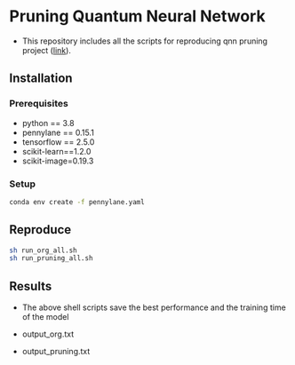 # Pruning Quantum Neural Network 

* This repository includes all the scripts for reproducing qnn pruning project ([link](https://j0807s.github.io/projects/3_project/)).

## Installation

### Prerequisites
* python == 3.8
* pennylane == 0.15.1
* tensorflow == 2.5.0
* scikit-learn==1.2.0
* scikit-image=0.19.3

### Setup
```bash
conda env create -f pennylane.yaml
```

## Reproduce
```bash
sh run_org_all.sh
sh run_pruning_all.sh
```

## Results
* The above shell scripts save the best performance and the training time of the model

* output_org.txt 
* output_pruning.txt